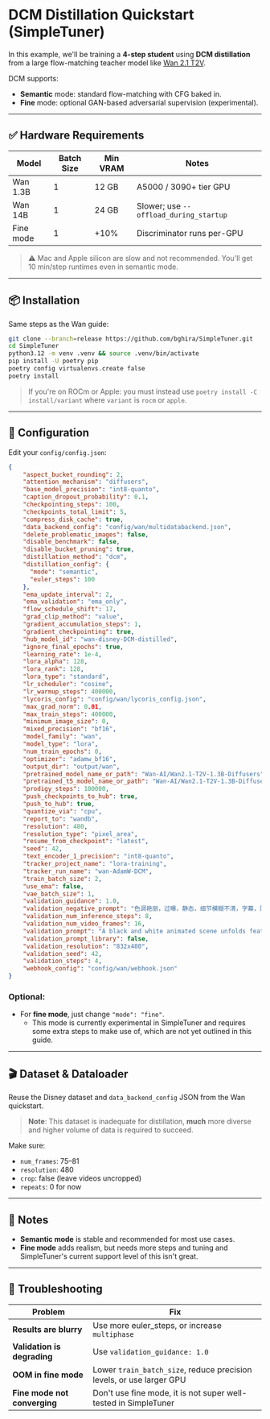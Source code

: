 # DCM Distillation Quickstart (SimpleTuner)

In this example, we'll be training a **4-step student** using **DCM distillation** from a large flow-matching teacher model like [Wan 2.1 T2V](https://huggingface.co/Wan-AI/Wan2.1-T2V-1.3B).

DCM supports:

* **Semantic** mode: standard flow-matching with CFG baked in.
* **Fine** mode: optional GAN-based adversarial supervision (experimental).

---

## ✅ Hardware Requirements

| Model     | Batch Size | Min VRAM | Notes                                  |
| --------- | ---------- | -------- | -------------------------------------- |
| Wan 1.3B  | 1          | 12 GB    | A5000 / 3090+ tier GPU                 |
| Wan 14B   | 1          | 24 GB    | Slower; use `--offload_during_startup` |
| Fine mode | 1          | +10%     | Discriminator runs per-GPU             |

> ⚠️ Mac and Apple silicon are slow and not recommended. You'll get 10 min/step runtimes even in semantic mode.

---

## 📦 Installation

Same steps as the Wan guide:

```bash
git clone --branch=release https://github.com/bghira/SimpleTuner.git
cd SimpleTuner
python3.12 -m venv .venv && source .venv/bin/activate
pip install -U poetry pip
poetry config virtualenvs.create false
poetry install
```

> If you're on ROCm or Apple: you must instead use `poetry install -C install/variant` where `variant` is `rocm` or `apple`.

---

## 📁 Configuration

Edit your `config/config.json`:

```json
{
    "aspect_bucket_rounding": 2,
    "attention_mechanism": "diffusers",
    "base_model_precision": "int8-quanto",
    "caption_dropout_probability": 0.1,
    "checkpointing_steps": 100,
    "checkpoints_total_limit": 5,
    "compress_disk_cache": true,
    "data_backend_config": "config/wan/multidatabackend.json",
    "delete_problematic_images": false,
    "disable_benchmark": false,
    "disable_bucket_pruning": true,
    "distillation_method": "dcm",
    "distillation_config": {
      "mode": "semantic",
      "euler_steps": 100
    },
    "ema_update_interval": 2,
    "ema_validation": "ema_only",
    "flow_schedule_shift": 17,
    "grad_clip_method": "value",
    "gradient_accumulation_steps": 1,
    "gradient_checkpointing": true,
    "hub_model_id": "wan-disney-DCM-distilled",
    "ignore_final_epochs": true,
    "learning_rate": 1e-4,
    "lora_alpha": 128,
    "lora_rank": 128,
    "lora_type": "standard",
    "lr_scheduler": "cosine",
    "lr_warmup_steps": 400000,
    "lycoris_config": "config/wan/lycoris_config.json",
    "max_grad_norm": 0.01,
    "max_train_steps": 400000,
    "minimum_image_size": 0,
    "mixed_precision": "bf16",
    "model_family": "wan",
    "model_type": "lora",
    "num_train_epochs": 0,
    "optimizer": "adamw_bf16",
    "output_dir": "output/wan",
    "pretrained_model_name_or_path": "Wan-AI/Wan2.1-T2V-1.3B-Diffusers",
    "pretrained_t5_model_name_or_path": "Wan-AI/Wan2.1-T2V-1.3B-Diffusers",
    "prodigy_steps": 100000,
    "push_checkpoints_to_hub": true,
    "push_to_hub": true,
    "quantize_via": "cpu",
    "report_to": "wandb",
    "resolution": 480,
    "resolution_type": "pixel_area",
    "resume_from_checkpoint": "latest",
    "seed": 42,
    "text_encoder_1_precision": "int8-quanto",
    "tracker_project_name": "lora-training",
    "tracker_run_name": "wan-AdamW-DCM",
    "train_batch_size": 2,
    "use_ema": false,
    "vae_batch_size": 1,
    "validation_guidance": 1.0,
    "validation_negative_prompt": "色调艳丽，过曝，静态，细节模糊不清，字幕，风格，作品，画作，画面，静止，整体发灰，最差质量，低质量，JPEG压缩残留，丑陋的，残缺的，多余的手指，画得不好的手部，画得不好的脸部，畸形的，毁容的，形态畸形的肢体，手指融合，静止不动的画面，杂乱的背景，三条腿，背景人很多，倒着走",
    "validation_num_inference_steps": 8,
    "validation_num_video_frames": 16,
    "validation_prompt": "A black and white animated scene unfolds featuring a distressed upright cow with prominent horns and expressive eyes, suspended by its legs from a hook on a static background wall. A smaller Mickey Mouse-like character enters, standing near a wooden bench, initiating interaction between the two. The cow's posture changes as it leans, stretches, and falls, while the mouse watches with a concerned expression, its face a mixture of curiosity and worry, in a world devoid of color.",
    "validation_prompt_library": false,
    "validation_resolution": "832x480",
    "validation_seed": 42,
    "validation_steps": 4,
    "webhook_config": "config/wan/webhook.json"
}
```

### Optional:

* For **fine mode**, just change `"mode": "fine"`.
  - This mode is currently experimental in SimpleTuner and requires some extra steps to make use of, which are not yet outlined in this guide.

---

## 🎬 Dataset & Dataloader

Reuse the Disney dataset and `data_backend_config` JSON from the Wan quickstart.

> **Note**: This dataset is inadequate for distillation, **much** more diverse and higher volume of data is required to succeed.

Make sure:

* `num_frames`: 75–81
* `resolution`: 480
* `crop`: false (leave videos uncropped)
* `repeats`: 0 for now

---

## 📌 Notes

* **Semantic mode** is stable and recommended for most use cases.
* **Fine mode** adds realism, but needs more steps and tuning and SimpleTuner's current support level of this isn't great.

---

## 🧩 Troubleshooting

| Problem                      | Fix                                                                  |
| ---------------------------- | -------------------------------------------------------------------- |
| **Results are blurry**       | Use more euler_steps, or increase `multiphase`                       |
| **Validation is degrading**  | Use `validation_guidance: 1.0`                                       |
| **OOM in fine mode**         | Lower `train_batch_size`, reduce precision levels, or use larger GPU |
| **Fine mode not converging** | Don't use fine mode, it is not super well-tested in SimpleTuner      |